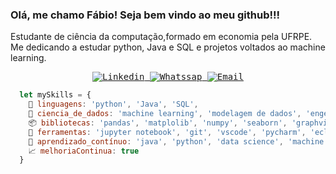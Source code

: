 
### Olá, me chamo Fábio! Seja bem vindo ao meu github!!!

Estudante de ciência da computação,formado em economia pela UFRPE. Me dedicando a estudar python, Java e SQL e projetos voltados ao machine learning. 

<samp>
    <p align="center">
    <a href="https://www.linkedin.com/in/fabioclericuzi/" target="_blank" >
      <img alt="Linkedin" src="https://img.shields.io/badge/LinkedIn-0077B5?style=for-the-badge&logo=linkedin&logoColor=white">
    </a>
    <a href="https://wa.me/5581988517075" target="_blank" >
      <img alt="Whatssap" src="https://img.shields.io/badge/WhatsApp-25D366?style=for-the-badge&logo=whatsapp&logoColor=whitex'xx">
    </a>
    <a href="mailto:fabioclericuzilima@hotmail.com" target="_blank" >
      <img alt="Email" src="https://img.shields.io/badge/Microsoft_Outlook-0078D4?style=for-the-badge&logo=microsoft-outlook&logoColor=white">
    </a>
  </p>
</samp>

```js
  let mySkills = {
    💬 linguagens: 'python', 'Java', 'SQL',
    🔨 ciencia_de_dados: 'machine learning', 'modelagem de dados', 'engenharia de dados', 'visualização de dados',
    📦 bibliotecas: 'pandas', 'matplolib', 'numpy', 'seaborn', 'graphviz', 'sklearn', 'pycaret', 'streamlit',
    🔧 ferramentas: 'jupyter notebook', 'git', 'vscode', 'pycharm', 'eclipse', 'power BI', 'docker', 'airflow', 'miniO', 'databricks', 'pentaho',
    🌱 aprendizado_contínuo: 'java', 'python', 'data science', 'machine learning', 'engenharia de dados', 'power BI',
    📈 melhoriaContinua: true
  }
```
